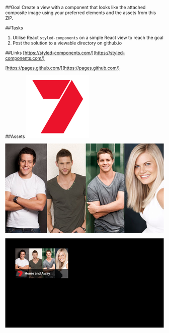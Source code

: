 ##Goal
Create a view with a component that looks like the attached composite image using your preferred elements and the assets from this ZIP.

##Tasks
1. Utilise React `styled-components` on a simple React view to reach the goal
1. Post the solution to a viewable directory on github.io

##Links
[https://styled-components.com/](https://styled-components.com/)

[https://pages.github.com/](https://pages.github.com/)

##Assets
![logo.png](logo.png)

![tile.jpg](tile.jpg)

![comp@x1.png](comp@x1.png)
